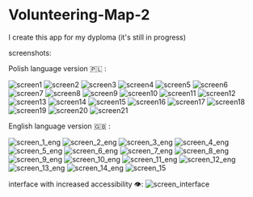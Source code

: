 # Volunteering-Map-2
I create this app for my dyploma (it's still in progress)

screenshots:

Polish language version 🇵🇱 :


![screen1](https://user-images.githubusercontent.com/52753339/148960332-17850b8a-bbdc-4408-8b64-0ab13bef8b86.PNG)
![screen2](https://user-images.githubusercontent.com/52753339/148960336-c4fd28ab-d578-4206-812e-f15d63f1acd0.PNG)
![screen3](https://user-images.githubusercontent.com/52753339/148960341-8a39a9ae-7e3d-4d5b-aa35-d37020dfabed.PNG)
![screen4](https://user-images.githubusercontent.com/52753339/148960351-1dda3864-01d6-497d-85f3-26430e14263f.PNG)
![screen5](https://user-images.githubusercontent.com/52753339/148960354-cf17fa2d-082c-433d-8c3c-30ff04729231.PNG)
![screen6](https://user-images.githubusercontent.com/52753339/148960356-bde6e12b-8ac2-49f9-b78e-dac99c0a69a1.PNG)
![screen7](https://user-images.githubusercontent.com/52753339/148960358-0e54c1e2-cbf3-4e64-8752-cccf04c27d09.PNG)
![screen8](https://user-images.githubusercontent.com/52753339/148960363-bb48329e-05e2-42c3-91e1-29784216e1a7.PNG)
![screen9](https://user-images.githubusercontent.com/52753339/148960366-bea550bb-384a-4d9a-b1f2-f077eb24a2af.PNG)
![screen10](https://user-images.githubusercontent.com/52753339/148960367-91469433-e56f-430a-8a5b-ac47473f6837.PNG)
![screen11](https://user-images.githubusercontent.com/52753339/148960371-5de191b7-ac34-4972-ace6-45d71ae1fb76.PNG)
![screen12](https://user-images.githubusercontent.com/52753339/148960379-87517a55-6913-408a-a232-d67637ec1041.PNG)
![screen13](https://user-images.githubusercontent.com/52753339/148960385-7ba02608-7aed-44e3-9438-bb07b5e010e3.PNG)
![screen14](https://user-images.githubusercontent.com/52753339/148960391-59561935-67c9-407c-a5e6-6e87e4a73d7a.PNG)
![screen15](https://user-images.githubusercontent.com/52753339/148960402-f516b3d8-e083-4c0d-935a-5c1123c1a36b.PNG)
![screen16](https://user-images.githubusercontent.com/52753339/148960406-16d1cbea-f8f8-4251-8277-2c0a132d250c.PNG)
![screen17](https://user-images.githubusercontent.com/52753339/148960408-e70dc4df-1729-4702-b72a-3d79db70d78f.PNG)
![screen18](https://user-images.githubusercontent.com/52753339/148960412-30b9518e-bc1d-4eee-a183-18750abe01df.PNG)
![screen19](https://user-images.githubusercontent.com/52753339/148960413-c1fc46a9-c279-4bdb-8ca8-e95c1dc36bf1.PNG)
![screen20](https://user-images.githubusercontent.com/52753339/148960417-060cd5c0-78be-4df5-a2dd-de7a86589c1a.PNG)
![screen21](https://user-images.githubusercontent.com/52753339/148960419-cc543bb2-d2fd-4cf3-9ca4-d260be373073.PNG)

English language version 🇬🇧 :


![screen_1_eng](https://user-images.githubusercontent.com/52753339/154688095-6821c59f-443e-48ea-b5e4-5c0df2e3d44b.PNG)
![screen_2_eng](https://user-images.githubusercontent.com/52753339/154688097-08f5d97c-b7f6-4ba7-884c-38a15f198899.PNG)
![screen_3_eng](https://user-images.githubusercontent.com/52753339/154688100-4d6bc4a2-a299-482e-b616-6b8cc55da60c.PNG)
![screen_4_eng](https://user-images.githubusercontent.com/52753339/154688103-c174f3e0-527f-437e-b5e3-0d6d645ecf22.PNG)
![screen_5_eng](https://user-images.githubusercontent.com/52753339/154688106-5947634a-db36-427a-b752-d98c85055a29.PNG)
![screen_6_eng](https://user-images.githubusercontent.com/52753339/154688111-f72b01af-ecb5-4170-8f51-8b583c1c6633.PNG)
![screen_7_eng](https://user-images.githubusercontent.com/52753339/154688112-2a9755c9-d172-4750-8c90-fcdf175778b8.PNG)
![screen_8_eng](https://user-images.githubusercontent.com/52753339/154688116-18830610-e11e-4c84-98b6-a25d05154f20.PNG)
![screen_9_eng](https://user-images.githubusercontent.com/52753339/154688117-6dfb40dd-9a09-480a-85c6-4075de26fb1c.PNG)
![screen_10_eng](https://user-images.githubusercontent.com/52753339/154688119-be297cc1-e264-4da2-afea-9e93afeedab9.PNG)
![screen_11_eng](https://user-images.githubusercontent.com/52753339/154688120-abf84b10-01ca-49b6-8f99-a16d18ea5a82.PNG)
![screen_12_eng](https://user-images.githubusercontent.com/52753339/154688123-16a37bf8-8b70-49a9-8dfb-e9ad2507117c.PNG)
![screen_13_eng](https://user-images.githubusercontent.com/52753339/154688126-40d4d7d0-a680-49b9-b4b1-785feea34dbd.PNG)
![screen_14_eng](https://user-images.githubusercontent.com/52753339/154688130-ff42ec73-0b69-4f97-8eec-22cf46be0f84.PNG)
![screen_15](https://user-images.githubusercontent.com/52753339/154688132-5c127f8a-2d4c-45ad-9d6b-2e090f59c695.PNG)

interface with increased accessibility 👁️:
![screen_interface](https://user-images.githubusercontent.com/52753339/154688461-c848bd1b-56e8-420d-a2fd-9d13f683aae5.PNG)
